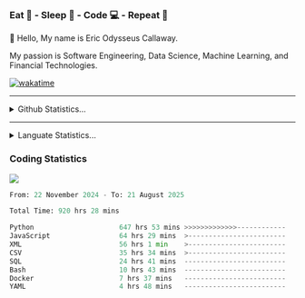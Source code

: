 <h3>Eat 🍴 - Sleep 🛌 - Code 💻 - Repeat 🔁</h3>

👋 Hello, My name is Eric Odysseus Callaway.

My passion is Software Engineering, Data Science, Machine Learning, and Financial Technologies.

[![wakatime](https://wakatime.com/badge/user/6717695f-6a13-47e3-aa16-c813e12c0985.svg)](https://wakatime.com/@6717695f-6a13-47e3-aa16-c813e12c0985)
<hr>
<details>
  <summary>
    Github Statistics...
  </summary>
    <p align="center">
      <img src="https://github-readme-stats.vercel.app/api?username=EricCallaway&show_icons=true"/>
    </p>
</details>
</hr>

<hr>
<details>
  <summary>
    Languate Statistics...
  </summary>
    <p align="center">
      <img src="https://wakatime.com/share/@Odysseus/6fc7c863-6fba-4e57-a6af-ed1f2fa8d560.svg"/>
    </p>
</details>
</hr>


<h3>Coding Statistics</h3>
<img src="https://wakatime.com/share/@Odysseus/5e02c832-9cc5-49a3-8f4c-bd2647d78fca.svg"/>
<!--START_SECTION:waka-->

```python
From: 22 November 2024 - To: 21 August 2025

Total Time: 920 hrs 28 mins

Python                     647 hrs 53 mins >>>>>>>>>>>>>------------   52.03 %
JavaScript                 64 hrs 29 mins  >------------------------   05.18 %
XML                        56 hrs 1 min    >------------------------   04.50 %
CSV                        35 hrs 34 mins  >------------------------   02.86 %
SQL                        24 hrs 41 mins  -------------------------   01.98 %
Bash                       10 hrs 43 mins  -------------------------   00.86 %
Docker                     7 hrs 37 mins   -------------------------   00.61 %
YAML                       4 hrs 48 mins   -------------------------   00.39 %
```

<!--END_SECTION:waka-->
